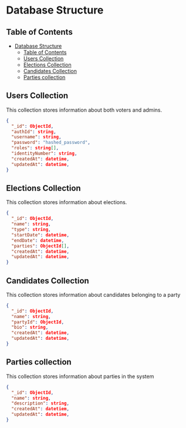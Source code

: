# Database Structure

## Table of Contents

- [Database Structure](#database-structure)
  - [Table of Contents](#table-of-contents)
  - [Users Collection](#users-collection)
  - [Elections Collection](#elections-collection)
  - [Candidates Collection](#candidates-collection)
  - [Parties collection](#parties-collection)

## Users Collection

This collection stores information about both voters and admins.

```json
{
  "_id": ObjectId,
  "authId": string,
  "username": string,
  "password": "hashed_password",
  "roles": string[],
  "identityNumber": string,
  "createdAt": datetime,
  "updatedAt": datetime,
}

```

## Elections Collection

This collection stores information about elections.

```json
{
  "_id": ObjectId,
  "name": string,
  "type": string,
  "startDate": datetime,
  "endDate": datetime,
  "parties": ObjectId[],
  "createdAt": datetime,
  "updatedAt": datetime,
}
```

## Candidates Collection

This collection stores information about candidates belonging to a party

```json
{
  "_id": ObjectId,
  "name": string,
  "partyId": ObjectId,
  "bio": string,
  "createdAt": datetime,
  "updatedAt": datetime,
}

```

## Parties collection

This collection stores information about parties in the system

```json
{
  "_id": ObjectId,
  "name": string,
  "description": string,
  "createdAt": datetiem,
  "updatedAt": datetime,
}

```
